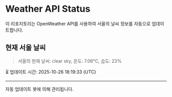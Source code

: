 
# Weather API Status

이 리포지토리는 OpenWeather API를 사용하여 서울의 날씨 정보를 자동으로 업데이트합니다.

## 현재 서울 날씨
> 서울의 현재 날씨: clear sky, 온도: 7.06°C, 습도: 23%

⏳ 업데이트 시간: 2025-10-26 18:19:33 (UTC)

---
자동 업데이트 봇에 의해 관리됩니다.
